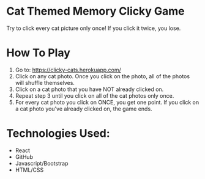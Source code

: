 # Cat Themed Memory Clicky Game
Try to click every cat picture only once! If you click it twice, you lose.

# How To Play
1. Go to: https://clicky-cats.herokuapp.com/
2. Click on any cat photo. Once you click on the photo, all of the photos will shuffle themselves. 
3. Click on a cat photo that you have NOT already clicked on.
4. Repeat step 3 until you click on all of the cat photos only once. 
5. For every cat photo you click on ONCE, you get one point. If you click on a cat photo you've already clicked on, the game ends. 

# Technologies Used:
- React
- GitHub
- Javascript/Bootstrap
- HTML/CSS

